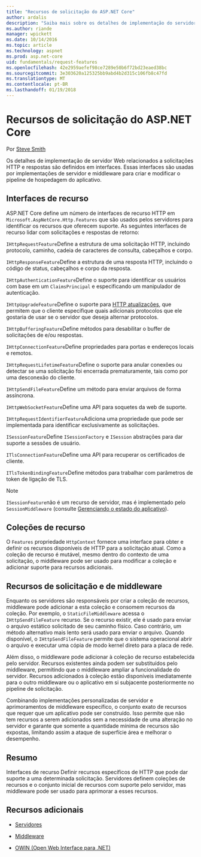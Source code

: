 ```yaml
---
title: "Recursos de solicitação do ASP.NET Core"
author: ardalis
description: "Saiba mais sobre os detalhes de implementação do servidor web relacionados a solicitações HTTP e respostas que são definidas em interfaces para ASP.NET Core."
ms.author: riande
manager: wpickett
ms.date: 10/14/2016
ms.topic: article
ms.technology: aspnet
ms.prod: asp.net-core
uid: fundamentals/request-features
ms.openlocfilehash: 42e2959aefef98ce7289e50b6f72bd23eaed38bc
ms.sourcegitcommit: 3e303620a125325bb9abd4b2d315c106fb8c47fd
ms.translationtype: MT
ms.contentlocale: pt-BR
ms.lasthandoff: 01/19/2018
---
```

# <a name="request-features-in-aspnet-core"></a>Recursos de solicitação do ASP.NET Core

Por [Steve Smith](https://ardalis.com/)

Os detalhes de implementação de servidor Web relacionados a solicitações HTTP e respostas são definidos em interfaces. Essas interfaces são usadas por implementações de servidor e middleware para criar e modificar o pipeline de hospedagem do aplicativo.

## <a name="feature-interfaces"></a>Interfaces de recurso

ASP.NET Core define um número de interfaces de recurso HTTP em `Microsoft.AspNetCore.Http.Features` que são usados pelos servidores para identificar os recursos que oferecem suporte. As seguintes interfaces de recurso lidar com solicitações e respostas de retorno:

`IHttpRequestFeature`Define a estrutura de uma solicitação HTTP, incluindo protocolo, caminho, cadeia de caracteres de consulta, cabeçalhos e corpo.

`IHttpResponseFeature`Define a estrutura de uma resposta HTTP, incluindo o código de status, cabeçalhos e corpo da resposta.

`IHttpAuthenticationFeature`Define o suporte para identificar os usuários com base em um `ClaimsPrincipal` e especificando um manipulador de autenticação.

`IHttpUpgradeFeature`Define o suporte para [HTTP atualizações](https://tools.ietf.org/html/rfc2616.html#section-14.42), que permitem que o cliente especifique quais adicionais protocolos que ele gostaria de usar se o servidor que deseja alternar protocolos.

`IHttpBufferingFeature`Define métodos para desabilitar o buffer de solicitações de e/ou respostas.

`IHttpConnectionFeature`Define propriedades para portas e endereços locais e remotos.

`IHttpRequestLifetimeFeature`Define o suporte para anular conexões ou detectar se uma solicitação foi encerrada prematuramente, tais como por uma desconexão do cliente.

`IHttpSendFileFeature`Define um método para enviar arquivos de forma assíncrona.

`IHttpWebSocketFeature`Define uma API para soquetes da web de suporte.

`IHttpRequestIdentifierFeature`Adiciona uma propriedade que pode ser implementada para identificar exclusivamente as solicitações.

`ISessionFeature`Define `ISessionFactory` e `ISession` abstrações para dar suporte a sessões de usuário.

`ITlsConnectionFeature`Define uma API para recuperar os certificados de cliente.

`ITlsTokenBindingFeature`Define métodos para trabalhar com parâmetros de token de ligação de TLS.

> [!NOTE]
> `ISessionFeature`não é um recurso de servidor, mas é implementado pelo `SessionMiddleware` (consulte [Gerenciando o estado do aplicativo](app-state.md)).

## <a name="feature-collections"></a>Coleções de recurso

O `Features` propriedade `HttpContext` fornece uma interface para obter e definir os recursos disponíveis de HTTP para a solicitação atual. Como a coleção de recurso é mutável, mesmo dentro do contexto de uma solicitação, o middleware pode ser usado para modificar a coleção e adicionar suporte para recursos adicionais.

## <a name="middleware-and-request-features"></a>Recursos de solicitação e de middleware

Enquanto os servidores são responsáveis por criar a coleção de recursos, middleware pode adicionar a esta coleção e consomem recursos da coleção. Por exemplo, o `StaticFileMiddleware` acessa o `IHttpSendFileFeature` recurso. Se o recurso existir, ele é usado para enviar o arquivo estático solicitado de seu caminho físico. Caso contrário, um método alternativo mais lento será usado para enviar o arquivo. Quando disponível, o `IHttpSendFileFeature` permite que o sistema operacional abrir o arquivo e executar uma cópia de modo kernel direto para a placa de rede.

Além disso, o middleware pode adicionar à coleção de recurso estabelecida pelo servidor. Recursos existentes ainda podem ser substituídos pelo middleware, permitindo que o middleware ampliar a funcionalidade do servidor. Recursos adicionados à coleção estão disponíveis imediatamente para o outro middleware ou o aplicativo em si subjacente posteriormente no pipeline de solicitação.

Combinando implementações personalizadas de servidor e aprimoramentos de middleware específico, o conjunto exato de recursos que requer que um aplicativo pode ser construído. Isso permite que não tem recursos a serem adicionados sem a necessidade de uma alteração no servidor e garante que somente a quantidade mínima de recursos são expostas, limitando assim a ataque de superfície área e melhorar o desempenho.

## <a name="summary"></a>Resumo

Interfaces de recurso Definir recursos específicos de HTTP que pode dar suporte a uma determinada solicitação. Servidores definem coleções de recursos e o conjunto inicial de recursos com suporte pelo servidor, mas middleware pode ser usado para aprimorar a esses recursos.

## <a name="additional-resources"></a>Recursos adicionais

* [Servidores](servers/index.md)

* [Middleware](middleware.md)

* [OWIN (Open Web Interface para .NET)](owin.md)
